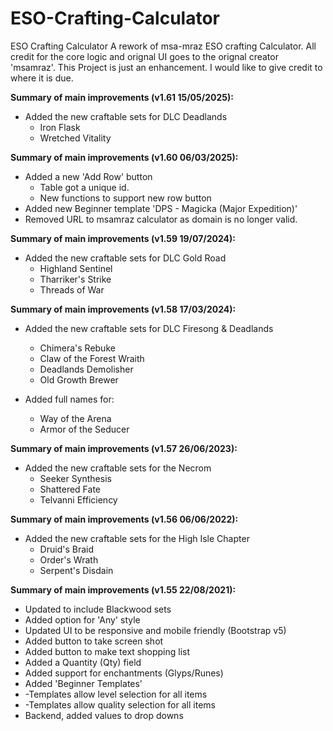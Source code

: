 # ESO-Crafting-Calculator
ESO Crafting Calculator 
A rework of msa-mraz ESO crafting Calculator. All credit for the core logic and orignal UI goes to the orignal creator 'msamraz'. This Project is just an enhancement. I would like to give credit to where it is due. 


**Summary of main improvements (v1.61 15/05/2025):**

- Added the new craftable sets for DLC Deadlands
  - Iron Flask
  - Wretched Vitality
  


**Summary of main improvements (v1.60 06/03/2025):**

- Added a new 'Add Row' button
  - Table got a unique id.
  - New functions to support new row button
- Added new Beginner template 'DPS - Magicka (Major Expedition)'
- Removed URL to msamraz calculator as domain is no longer valid.

**Summary of main improvements (v1.59 19/07/2024):**

- Added the new craftable sets for DLC Gold Road
  - Highland Sentinel
  - Tharriker's Strike
  - Threads of War


**Summary of main improvements (v1.58 17/03/2024):**

- Added the new craftable sets for DLC Firesong & Deadlands
  - Chimera's Rebuke
  - Claw of the Forest Wraith
  - Deadlands Demolisher
  - Old Growth Brewer


- Added full names for:
  - Way of the Arena
  - Armor of the Seducer

**Summary of main improvements (v1.57 26/06/2023):**
- Added the new craftable sets for the Necrom 
    - Seeker Synthesis
    - Shattered Fate
    - Telvanni Efficiency

**Summary of main improvements (v1.56 06/06/2022):**
- Added the new craftable sets for the High Isle Chapter
    - Druid's Braid
    - Order's Wrath
    - Serpent's Disdain


**Summary of main improvements (v1.55 22/08/2021):**
- Updated to include Blackwood sets
- Added option for 'Any' style
- Updated UI to be responsive and mobile friendly (Bootstrap v5)
- Added button to take screen shot
- Added button to make text shopping list
- Added a Quantity (Qty) field
- Added support for enchantments (Glyps/Runes)
- Added 'Beginner Templates'
- -Templates allow level selection for all items
- -Templates allow quality selection for all items
- Backend, added values to drop downs
